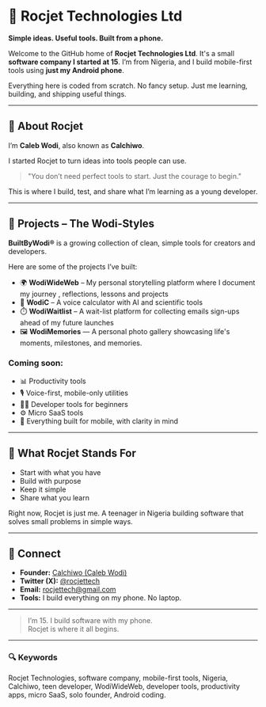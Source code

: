 # 🚀 Rocjet Technologies Ltd

**Simple ideas. Useful tools. Built from a phone.**

Welcome to the GitHub home of **Rocjet Technologies Ltd**. It's a small **software company I started at 15**. I’m from Nigeria, and I build mobile-first tools using **just my Android phone**.

Everything here is coded from scratch. No fancy setup. Just me learning, building, and shipping useful things.

---

## 🧠 About Rocjet

I’m **Caleb Wodi**, also known as **Calchiwo**.

I started Rocjet to turn ideas into tools people can use.

> "You don’t need perfect tools to start. Just the courage to begin."

This is where I build, test, and share what I’m learning as a young developer.

---

## 🧩 Projects – The Wodi-Styles

**BuiltByWodi®** is a growing collection of clean, simple tools for creators and developers.

Here are some of the projects I’ve built:

- 🌍 **WodiWideWeb** – My personal storytelling platform where I document my journey , reflections, lessons and projects
- 🧮 **WodiC** – A voice calculator with AI and scientific tools   
- ⏱️ **WodiWaitlist** – A wait-list platform for collecting emails sign-ups ahead of my future launches
- 🖼️ **WodiMemories** — A personal photo gallery showcasing life's moments, milestones, and memories.

### Coming soon:

- 📊 Productivity tools  
- 🎙️ Voice-first, mobile-only utilities  
- 🧑‍💻 Developer tools for beginners  
- ⚙️ Micro SaaS tools  
- 📱 Everything built for mobile, with clarity in mind

---

## 🎯 What Rocjet Stands For

- Start with what you have  
- Build with purpose  
- Keep it simple  
- Share what you learn

Right now, Rocjet is just me. A teenager in Nigeria building software that solves small problems in simple ways.

---

## 🔗 Connect

- **Founder:** [Calchiwo (Caleb Wodi)](https://github.com/calchiwo)  
- **Twitter (X):** [@rocjettech](https://x.com/rocjettech)  
- **Email:** rocjettech@gmail.com  
- **Tools:** I build everything on my phone. No laptop.

---

> I’m 15. I build software with my phone.  
> Rocjet is where it all begins.

---

### 🔍 Keywords

Rocjet Technologies, software company, mobile-first tools, Nigeria, Calchiwo, teen developer, WodiWideWeb, developer tools, productivity apps, micro SaaS, solo founder, Android coding.
